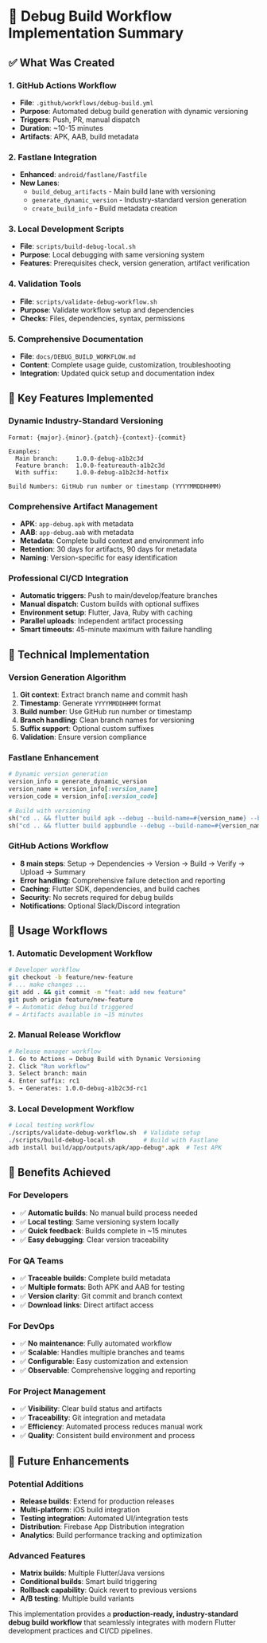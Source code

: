 # 🚀 Debug Build Workflow Implementation Summary

## ✅ What Was Created

### **1. GitHub Actions Workflow**
- **File**: `.github/workflows/debug-build.yml`
- **Purpose**: Automated debug build generation with dynamic versioning
- **Triggers**: Push, PR, manual dispatch
- **Duration**: ~10-15 minutes
- **Artifacts**: APK, AAB, build metadata

### **2. Fastlane Integration**  
- **Enhanced**: `android/fastlane/Fastfile`
- **New Lanes**:
  - `build_debug_artifacts` - Main build lane with versioning
  - `generate_dynamic_version` - Industry-standard version generation
  - `create_build_info` - Build metadata creation

### **3. Local Development Scripts**
- **File**: `scripts/build-debug-local.sh`
- **Purpose**: Local debugging with same versioning system
- **Features**: Prerequisites check, version generation, artifact verification

### **4. Validation Tools**
- **File**: `scripts/validate-debug-workflow.sh`
- **Purpose**: Validate workflow setup and dependencies
- **Checks**: Files, dependencies, syntax, permissions

### **5. Comprehensive Documentation**
- **File**: `docs/DEBUG_BUILD_WORKFLOW.md`
- **Content**: Complete usage guide, customization, troubleshooting
- **Integration**: Updated quick setup and documentation index

## 🎯 Key Features Implemented

### **Dynamic Industry-Standard Versioning**
```
Format: {major}.{minor}.{patch}-{context}-{commit}

Examples:
  Main branch:     1.0.0-debug-a1b2c3d
  Feature branch:  1.0.0-featureauth-a1b2c3d
  With suffix:     1.0.0-debug-a1b2c3d-hotfix
  
Build Numbers: GitHub run number or timestamp (YYYYMMDDHHMM)
```

### **Comprehensive Artifact Management**
- **APK**: `app-debug.apk` with metadata
- **AAB**: `app-debug.aab` with metadata  
- **Metadata**: Complete build context and environment info
- **Retention**: 30 days for artifacts, 90 days for metadata
- **Naming**: Version-specific for easy identification

### **Professional CI/CD Integration**
- **Automatic triggers**: Push to main/develop/feature branches
- **Manual dispatch**: Custom builds with optional suffixes
- **Environment setup**: Flutter, Java, Ruby with caching
- **Parallel uploads**: Independent artifact processing
- **Smart timeouts**: 45-minute maximum with failure handling

## 🔧 Technical Implementation

### **Version Generation Algorithm**
1. **Git context**: Extract branch name and commit hash
2. **Timestamp**: Generate `YYYYMMDDHHMM` format
3. **Build number**: Use GitHub run number or timestamp
4. **Branch handling**: Clean branch names for versioning
5. **Suffix support**: Optional custom suffixes
6. **Validation**: Ensure version compliance

### **Fastlane Enhancement**
```ruby
# Dynamic version generation
version_info = generate_dynamic_version
version_name = version_info[:version_name]
version_code = version_info[:version_code]

# Build with versioning
sh("cd .. && flutter build apk --debug --build-name=#{version_name} --build-number=#{version_code}")
sh("cd .. && flutter build appbundle --debug --build-name=#{version_name} --build-number=#{version_code}")
```

### **GitHub Actions Workflow**
- **8 main steps**: Setup → Dependencies → Version → Build → Verify → Upload → Summary
- **Error handling**: Comprehensive failure detection and reporting
- **Caching**: Flutter SDK, dependencies, and build caches
- **Security**: No secrets required for debug builds
- **Notifications**: Optional Slack/Discord integration

## 📱 Usage Workflows

### **1. Automatic Development Workflow**
```bash
# Developer workflow
git checkout -b feature/new-feature
# ... make changes ...
git add . && git commit -m "feat: add new feature"
git push origin feature/new-feature
# → Automatic debug build triggered
# → Artifacts available in ~15 minutes
```

### **2. Manual Release Workflow**
```bash
# Release manager workflow
1. Go to Actions → Debug Build with Dynamic Versioning
2. Click "Run workflow"
3. Select branch: main
4. Enter suffix: rc1
5. → Generates: 1.0.0-debug-a1b2c3d-rc1
```

### **3. Local Development Workflow**
```bash
# Local testing workflow
./scripts/validate-debug-workflow.sh  # Validate setup
./scripts/build-debug-local.sh        # Build with Fastlane
adb install build/app/outputs/apk/app-debug*.apk  # Test APK
```

## 🎉 Benefits Achieved

### **For Developers**
- ✅ **Automatic builds**: No manual build process needed
- ✅ **Local testing**: Same versioning system locally
- ✅ **Quick feedback**: Builds complete in ~15 minutes
- ✅ **Easy debugging**: Clear version traceability

### **For QA Teams**  
- ✅ **Traceable builds**: Complete build metadata
- ✅ **Multiple formats**: Both APK and AAB for testing
- ✅ **Version clarity**: Git commit and branch context
- ✅ **Download links**: Direct artifact access

### **For DevOps**
- ✅ **No maintenance**: Fully automated workflow
- ✅ **Scalable**: Handles multiple branches and teams
- ✅ **Configurable**: Easy customization and extension
- ✅ **Observable**: Comprehensive logging and reporting

### **For Project Management**
- ✅ **Visibility**: Clear build status and artifacts
- ✅ **Traceability**: Git integration and metadata
- ✅ **Efficiency**: Automated process reduces manual work
- ✅ **Quality**: Consistent build environment and process

## 🔮 Future Enhancements

### **Potential Additions**
- **Release builds**: Extend for production releases
- **Multi-platform**: iOS build integration  
- **Testing integration**: Automated UI/integration tests
- **Distribution**: Firebase App Distribution integration
- **Analytics**: Build performance tracking and optimization

### **Advanced Features**
- **Matrix builds**: Multiple Flutter/Java versions
- **Conditional builds**: Smart build triggering
- **Rollback capability**: Quick revert to previous versions
- **A/B testing**: Multiple build variants

This implementation provides a **production-ready, industry-standard debug build workflow** that seamlessly integrates with modern Flutter development practices and CI/CD pipelines.
